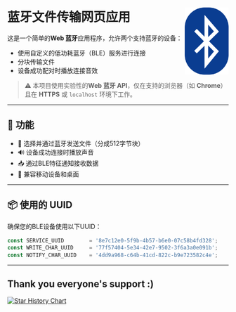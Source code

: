 # 蓝牙文件传输网页应用 <img src="./public/favicon-32x32.png" align="right" width="100">

这是一个简单的**Web 蓝牙**应用程序，允许两个支持蓝牙的设备：

- 使用自定义的低功耗蓝牙（BLE）服务进行连接  
- 分块传输文件  
- 设备成功配对时播放连接音效

> ⚠️ 本项目使用实验性的**Web 蓝牙 API**，仅在支持的浏览器（如 **Chrome**）且在 **HTTPS** 或 `localhost` 环境下工作。

---

## 🔧 功能

- 📂 选择并通过蓝牙发送文件（分成512字节块）  
- 🔊 设备成功连接时播放声音  
- 📥 通过BLE特征通知接收数据  
- 📱 兼容移动设备和桌面

---

## 📦 使用的 UUID

确保您的BLE设备使用以下UUID：

```js
const SERVICE_UUID        = '8e7c12e0-5f9b-4b57-b6e0-07c58b4fd328';
const WRITE_CHAR_UUID     = '77f57404-5e34-42e7-9502-3f6a3a0e091b';
const NOTIFY_CHAR_UUID    = '4dd9a968-c64b-41cd-822c-b9e723582c4e';
```

---

## Thank you everyone's support :) 
[![Star History Chart](https://api.star-history.com/svg?repos=erikraft/Bluetooth-Center&type=Date)](https://star-history.com/#erikraft/Bluetooth-Center&Date)
